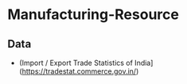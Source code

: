 # Manufacturing-Resource

## Data

- (Import / Export Trade Statistics of India](https://tradestat.commerce.gov.in/)
